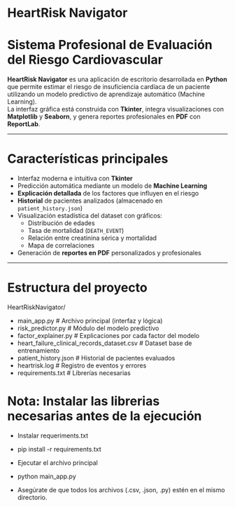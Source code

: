 # HeartRisk Navigator

# Sistema Profesional de Evaluación del Riesgo Cardiovascular

**HeartRisk Navigator** es una aplicación de escritorio desarrollada en **Python** que permite estimar el riesgo de insuficiencia cardíaca de un paciente utilizando un modelo predictivo de aprendizaje automático (Machine Learning).  
La interfaz gráfica está construida con **Tkinter**, integra visualizaciones con **Matplotlib** y **Seaborn**, y genera reportes profesionales en **PDF** con **ReportLab**.

---

# Características principales

- Interfaz moderna e intuitiva con **Tkinter**  
- Predicción automática mediante un modelo de **Machine Learning**  
- **Explicación detallada** de los factores que influyen en el riesgo  
- **Historial** de pacientes analizados (almacenado en `patient_history.json`)  
- Visualización estadística del dataset con gráficos:
  - Distribución de edades  
  - Tasa de mortalidad (`DEATH_EVENT`)  
  - Relación entre creatinina sérica y mortalidad  
  - Mapa de correlaciones  
- Generación de **reportes en PDF** personalizados y profesionales  

---

# Estructura del proyecto

HeartRiskNavigator/

- main_app.py # Archivo principal (interfaz y lógica)
- risk_predictor.py # Módulo del modelo predictivo
- factor_explainer.py # Explicaciones por cada factor del modelo
- heart_failure_clinical_records_dataset.csv # Dataset base de entrenamiento
- patient_history.json # Historial de pacientes evaluados
- heartrisk.log # Registro de eventos y errores
- requirements.txt # Librerías necesarias


# Nota: Instalar las librerias necesarias antes de la ejecución

* Instalar requeriments.txt
- pip install -r requirements.txt
* Ejecutar el archivo principal
- python main_app.py
* Asegúrate de que todos los archivos (.csv, .json, .py) estén en el mismo directorio.

